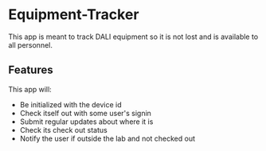 # Equipment-Tracker

This app is meant to track DALI equipment so it is not lost and is available to all personnel.

## Features

This app will:
- Be initialized with the device id
- Check itself out with some user's signin
- Submit regular updates about where it is
- Check its check out status
- Notify the user if outside the lab and not checked out